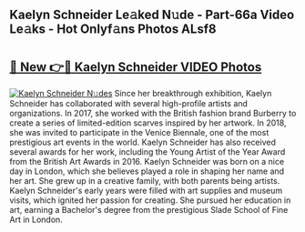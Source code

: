 ## Kaelyn Schneider Le𝚊ked N𝚞de - Part-66a Video Le𝚊ks - Hot Onlyf𝚊ns Photos ALsf8

# <h2><a href="http://ab48061.deff.icu/?id=Kaelyn+Schneider">🔗 New 👉🔴 Kaelyn Schneider VIDEO Photos</a></h2>

[![Kaelyn Schneider N𝚞des](https://i.imgur.com/rIISA9y.gif)](http://ab48061.deff.icu/?id=Kaelyn+Schneider)
Since her breakthrough exhibition, Kaelyn Schneider has collaborated with several high-profile artists and organizations. In 2017, she worked with the British fashion brand Burberry to create a series of limited-edition scarves inspired by her artwork. In 2018, she was invited to participate in the Venice Biennale, one of the most prestigious art events in the world. Kaelyn Schneider has also received several awards for her work, including the Young Artist of the Year Award from the British Art Awards in 2016. Kaelyn Schneider was born on a nice day in London, which she believes played a role in shaping her name and her art. She grew up in a creative family, with both parents being artists. Kaelyn Schneider's early years were filled with art supplies and museum visits, which ignited her passion for creating. She pursued her education in art, earning a Bachelor's degree from the prestigious Slade School of Fine Art in London.
